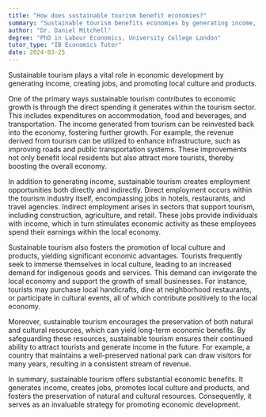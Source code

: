 ```yaml
---
title: "How does sustainable tourism benefit economies?"
summary: "Sustainable tourism benefits economies by generating income, creating jobs, and promoting local culture and products."
author: "Dr. Daniel Mitchell"
degree: "PhD in Labour Economics, University College London"
tutor_type: "IB Economics Tutor"
date: 2024-03-25
---
```


Sustainable tourism plays a vital role in economic development by generating income, creating jobs, and promoting local culture and products.

One of the primary ways sustainable tourism contributes to economic growth is through the direct spending it generates within the tourism sector. This includes expenditures on accommodation, food and beverages, and transportation. The income generated from tourism can be reinvested back into the economy, fostering further growth. For example, the revenue derived from tourism can be utilized to enhance infrastructure, such as improving roads and public transportation systems. These improvements not only benefit local residents but also attract more tourists, thereby boosting the overall economy.

In addition to generating income, sustainable tourism creates employment opportunities both directly and indirectly. Direct employment occurs within the tourism industry itself, encompassing jobs in hotels, restaurants, and travel agencies. Indirect employment arises in sectors that support tourism, including construction, agriculture, and retail. These jobs provide individuals with income, which in turn stimulates economic activity as these employees spend their earnings within the local economy.

Sustainable tourism also fosters the promotion of local culture and products, yielding significant economic advantages. Tourists frequently seek to immerse themselves in local culture, leading to an increased demand for indigenous goods and services. This demand can invigorate the local economy and support the growth of small businesses. For instance, tourists may purchase local handicrafts, dine at neighborhood restaurants, or participate in cultural events, all of which contribute positively to the local economy.

Moreover, sustainable tourism encourages the preservation of both natural and cultural resources, which can yield long-term economic benefits. By safeguarding these resources, sustainable tourism ensures their continued ability to attract tourists and generate income in the future. For example, a country that maintains a well-preserved national park can draw visitors for many years, resulting in a consistent stream of revenue.

In summary, sustainable tourism offers substantial economic benefits. It generates income, creates jobs, promotes local culture and products, and fosters the preservation of natural and cultural resources. Consequently, it serves as an invaluable strategy for promoting economic development.
    